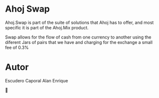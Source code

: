 # Ahoj Swap

Ahoj.Swap is part of the suite of solutions that Ahoj has to offer, and most specific it is part of the Ahoj.Mix product.

Swap allows for the flow of cash from one currency to another using the diferent Jars of pairs that we have and charging for the exchange a small fee of 0.3%

# Autor

Escudero Caporal Alan Enrique

:fox_face: